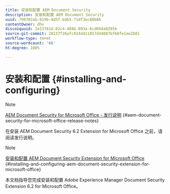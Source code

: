 ```yaml
---
title: 安装和配置 AEM Document Security
description: 安装和配置 AEM Document Security
uuid: 799702ab-019b-4d5f-bdb5-71df3ec88b8b
contentOwner: dhv
discoiquuid: 3a13781d-02c4-404b-893a-6cd094a0295b
source-git-commit: 28137f26afc024d411857d44887bf69fe1ee2b81
workflow-type: tm+mt
source-wordcount: '66'
ht-degree: 100%

---
```



# 安装和配置 {#installing-and-configuring}

>[!NOTE]
>
>[AEM Document Security for Microsoft Office - 发行说明](../document-security-extension-release-notes.md) {#aem-document-security-for-microsoft-office-release-notes}
>
>在安装 AEM Document Security 6.2 Extension for Microsoft Office 之前，请阅读发行说明。

>[!NOTE]
>
>[安装和配置 AEM Document Security Extension for Microsoft Office](../installing-configuring-aemdsext.md) {#installing-and-configuring-aem-document-security-extension-for-microsoft-office}
>
>本文档指导您完成安装和配置 Adobe Experience Manager Document Security Extension 6.2 for Microsoft Office。

